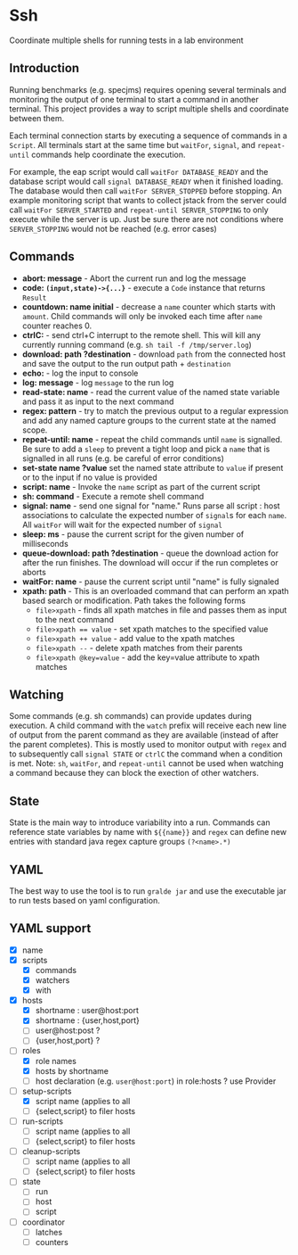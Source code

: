 # Ssh
Coordinate multiple shells for running tests in a lab environment
## Introduction
Running benchmarks (e.g. specjms) requires opening several
terminals and monitoring the output of one terminal to start
a command in another terminal. This project provides a way to script
multiple shells and coordinate between them.

Each terminal connection starts by executing a sequence of commands
in a `Script`. All terminals start at the same time but `waitFor`,
`signal`, and `repeat-until` commands help coordinate the execution.

For example, the eap script would call `waitFor DATABASE_READY` and
the database script would call `signal DATABASE_READY` when it finished
loading. The database would then call `waitFor SERVER_STOPPED` before
stopping.
An example monitoring script that wants to collect jstack from the server
could call `waitFor SERVER_STARTED` and `repeat-until SERVER_STOPPING`
to only execute while the server is up. Just be sure there are not
conditions where `SERVER_STOPPING` would not be reached (e.g. error cases)

## Commands
* __abort: message__ - Abort the current run and log the message
* __code: `(input,state)->{...}`__ - execute a `Code` instance that returns `Result`
* __countdown: name initial__ - decrease a `name` counter which starts with `amount`.
Child commands will only be invoked each time after `name` counter reaches 0.
* __ctrlC:__ - send ctrl+C interrupt to the remote shell. This will kill
any currently running command (e.g. `sh tail -f /tmp/server.log`)
* __download: path ?destination__ - download `path` from the connected
host and save the output to the  run output path + `destination`
* __echo:__ - log the input to console
* __log: message__ - log `message` to the run log
* __read-state: name__ - read the current value of the named state variable
and pass it as input to the next command
* __regex: pattern__ - try to match the previous output to a regular
expression and add any named capture groups to the current state at
the named scope.
* __repeat-until: name__ - repeat the child commands until `name` is signalled.
Be sure to add a `sleep` to prevent a tight loop and pick a `name` that
is signalled in all runs (e.g. be careful of error conditions)
* __set-state name ?value__ set the named state attribute to `value`
if present or to the input if no value is provided
* __script: name__ - Invoke the `name` script as part of the current script
* __sh: command__ - Execute a remote shell command
* __signal: name__ - send one signal for "name." Runs parse all script :
host associations to calculate the expected number of `signal`s for each
`name`. All `waitFor` will wait for the expected number of `signal`
* __sleep: ms__ - pause the current script for the given number of milliseconds
* __queue-download: path ?destination__ - queue the download action for
after the run finishes. The download will occur if the run completes
or aborts
* __waitFor: name__ - pause the current script until "name" is fully signaled
* __xpath: path__ - This is an overloaded command that can perform an xpath
  based search or modification. Path takes the following forms
   - `file>xpath` - finds all xpath matches in file and passes them as
   input to the next command
   - `file>xpath == value` - set xpath matches to the specified value
   - `file>xpath ++ value` - add value to the xpath matches
   - `file>xpath --` - delete xpath matches from their parents
   - `file>xpath @key=value` - add the key=value attribute to xpath matches

## Watching
Some commands (e.g. sh commands) can provide updates during execution.
A child command with the `watch` prefix will receive each new line of
output from the parent command as they are available (instead of after
the parent completes). This is mostly used to monitor output with `regex`
and to subsequently call `signal STATE` or `ctrlC` the command when a
condition is met.
Note: `sh`, `waitFor`, and `repeat-until` cannot be used when watching
a command because they can block the exection of other watchers.

## State
State is the main way to introduce variability into a run. Commands can
reference state variables by name with `${{name}}` and `regex` can define
new entries with standard java regex capture groups `(?<name>.*)`


## YAML
The best way to use the tool is to run `gralde jar` and use the executable
jar to run tests based on yaml configuration.

## YAML support
 - [x] name
 - [x] scripts
   - [x] commands
   - [x] watchers
   - [x] with
 - [x] hosts
   - [x] shortname : user@host:port
   - [x] shortname : {user,host,port}
   - [ ] user@host:post ?
   - [ ] {user,host,port} ?
 - [ ] roles
   - [x] role names
   - [x] hosts by shortname
   - [ ] host declaration (e.g. `user@host:port`) in role:hosts
         ? use Provider<Host>
 - [ ] setup-scripts
   - [x] script name (applies to all
   - [ ] {select,script} to filer hosts
 - [ ] run-scripts
   - [ ] script name (applies to all
   - [ ] {select,script} to filer hosts
 - [ ] cleanup-scripts
   - [ ] script name (applies to all
   - [ ] {select,script} to filer hosts
 - [ ] state
   - [ ] run
   - [ ] host
   - [ ] script
 - [ ] coordinator
   - [ ] latches
   - [ ] counters